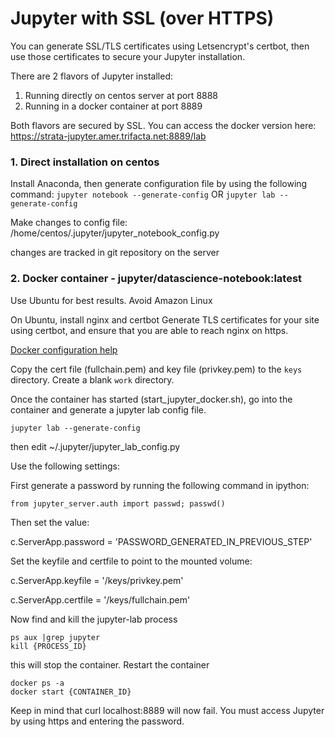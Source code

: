 # Jupyter with SSL (over HTTPS)

You can generate SSL/TLS certificates using Letsencrypt's certbot, then use those certificates to secure your Jupyter installation.

There are 2 flavors of Jupyter installed:

1. Running directly on centos server at port 8888
2. Running in a docker container at port 8889

Both flavors are secured by SSL. 
You can access the docker version here: https://strata-jupyter.amer.trifacta.net:8889/lab

### 1. Direct installation on centos

Install Anaconda, then generate configuration file by using the following command:
`jupyter notebook --generate-config` OR `jupyter lab --generate-config`

Make changes to config file:
/home/centos/.jupyter/jupyter_notebook_config.py

changes are tracked in git repository on the server

### 2. Docker container - jupyter/datascience-notebook:latest

Use Ubuntu for best results. Avoid Amazon Linux

On Ubuntu, install nginx and certbot
Generate TLS certificates for your site using certbot, and ensure that you are able to reach nginx on https.

[Docker configuration help](https://jupyter-docker-stacks.readthedocs.io/en/latest/using/common.html)

Copy the cert file (fullchain.pem) and key file (privkey.pem) to the `keys` directory. Create a blank `work` directory.

Once the container has started (start_jupyter_docker.sh), go into the container and generate a jupyter lab config file.

```
jupyter lab --generate-config
```

then edit ~/.jupyter/jupyter_lab_config.py

Use the following settings:

First generate a password by running the following command in ipython:

```
from jupyter_server.auth import passwd; passwd()
```

Then set the value:

c.ServerApp.password = 'PASSWORD_GENERATED_IN_PREVIOUS_STEP'

Set the keyfile and certfile to point to the mounted volume:

c.ServerApp.keyfile = '/keys/privkey.pem'

c.ServerApp.certfile = '/keys/fullchain.pem'

Now find and kill the jupyter-lab process
```
ps aux |grep jupyter
kill {PROCESS_ID}
```
this will stop the container. Restart the container
```
docker ps -a
docker start {CONTAINER_ID}
```

Keep in mind that curl localhost:8889 will now fail. You must access Jupyter by using https and entering the password.